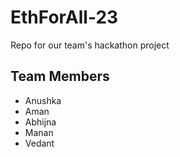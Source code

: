 # EthForAll-23
Repo for our team's hackathon project

## Team Members
- Anushka
- Aman
- Abhijna
- Manan
- Vedant
